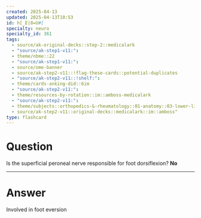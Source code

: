 ```yaml
---
created: 2025-04-13
updated: 2025-04-13T10:53
id: h[_E|8=U#[
specialty: neuro
specialty_id: 361
tags:
  - source/ak-original-decks::step-2::medicalark
  - "source/ak-step1-v11:": 
  - theme/nbme::22
  - "source/ak-step1-v11:": 
  - source/ome-banner
  - source/ak-step2-v11::!flag-these-cards::potential-duplicates
  - "source/ak-step2-v11::!shelf:": 
  - theme/cards-anking-did::6im
  - "source/ak-step2-v11:": 
  - theme/resources-by-rotation::im::amboss-medicalark
  - "source/ak-step2-v11:": 
  - theme/subjects::orthopedics-&-rheumatology::01-anatomy::03-lower-limb::neurovasculature::superficial-fibular/peroneal-nerve
  - source/ak-step2-v11::original-decks::medicalark::im::amboss"
type: flashcard
---
```


# Question
Is the superficial peroneal nerve responsible for foot dorsiflexion?   **No**

---

# Answer
Involved in foot eversion